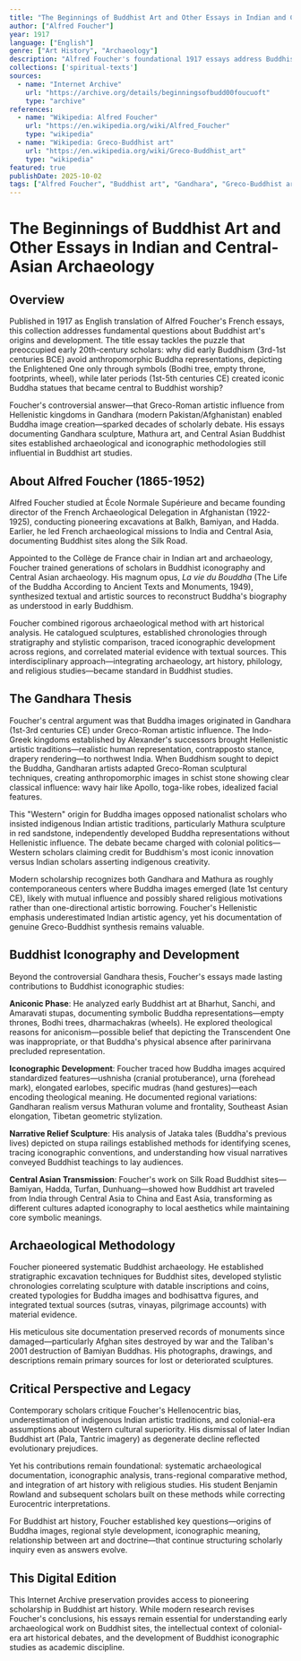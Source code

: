 ```yaml
---
title: "The Beginnings of Buddhist Art and Other Essays in Indian and Central-Asian Archaeology"
author: ["Alfred Foucher"]
year: 1917
language: ["English"]
genre: ["Art History", "Archaeology"]
description: "Alfred Foucher's foundational 1917 essays address Buddhist art's origins and development, including the controversial question of whether Buddha was originally represented aniconically."
collections: ['spiritual-texts']
sources:
  - name: "Internet Archive"
    url: "https://archive.org/details/beginningsofbudd00foucuoft"
    type: "archive"
references:
  - name: "Wikipedia: Alfred Foucher"
    url: "https://en.wikipedia.org/wiki/Alfred_Foucher"
    type: "wikipedia"
  - name: "Wikipedia: Greco-Buddhist art"
    url: "https://en.wikipedia.org/wiki/Greco-Buddhist_art"
    type: "wikipedia"
featured: true
publishDate: 2025-10-02
tags: ["Alfred Foucher", "Buddhist art", "Gandhara", "Greco-Buddhist art", "Buddhist iconography", "Mathura sculpture", "Central Asian archaeology", "Buddha image origins", "French archaeology", "art history"]
---
```


# The Beginnings of Buddhist Art and Other Essays in Indian and Central-Asian Archaeology

## Overview

Published in 1917 as English translation of Alfred Foucher's French essays, this collection addresses fundamental questions about Buddhist art's origins and development. The title essay tackles the puzzle that preoccupied early 20th-century scholars: why did early Buddhism (3rd-1st centuries BCE) avoid anthropomorphic Buddha representations, depicting the Enlightened One only through symbols (Bodhi tree, empty throne, footprints, wheel), while later periods (1st-5th centuries CE) created iconic Buddha statues that became central to Buddhist worship?

Foucher's controversial answer—that Greco-Roman artistic influence from Hellenistic kingdoms in Gandhara (modern Pakistan/Afghanistan) enabled Buddha image creation—sparked decades of scholarly debate. His essays documenting Gandhara sculpture, Mathura art, and Central Asian Buddhist sites established archaeological and iconographic methodologies still influential in Buddhist art studies.

## About Alfred Foucher (1865-1952)

Alfred Foucher studied at École Normale Supérieure and became founding director of the French Archaeological Delegation in Afghanistan (1922-1925), conducting pioneering excavations at Balkh, Bamiyan, and Hadda. Earlier, he led French archaeological missions to India and Central Asia, documenting Buddhist sites along the Silk Road.

Appointed to the Collège de France chair in Indian art and archaeology, Foucher trained generations of scholars in Buddhist iconography and Central Asian archaeology. His magnum opus, *La vie du Bouddha* (The Life of the Buddha According to Ancient Texts and Monuments, 1949), synthesized textual and artistic sources to reconstruct Buddha's biography as understood in early Buddhism.

Foucher combined rigorous archaeological method with art historical analysis. He catalogued sculptures, established chronologies through stratigraphy and stylistic comparison, traced iconographic development across regions, and correlated material evidence with textual sources. This interdisciplinary approach—integrating archaeology, art history, philology, and religious studies—became standard in Buddhist studies.

## The Gandhara Thesis

Foucher's central argument was that Buddha images originated in Gandhara (1st-3rd centuries CE) under Greco-Roman artistic influence. The Indo-Greek kingdoms established by Alexander's successors brought Hellenistic artistic traditions—realistic human representation, contrapposto stance, drapery rendering—to northwest India. When Buddhism sought to depict the Buddha, Gandharan artists adapted Greco-Roman sculptural techniques, creating anthropomorphic images in schist stone showing clear classical influence: wavy hair like Apollo, toga-like robes, idealized facial features.

This "Western" origin for Buddha images opposed nationalist scholars who insisted indigenous Indian artistic traditions, particularly Mathura sculpture in red sandstone, independently developed Buddha representations without Hellenistic influence. The debate became charged with colonial politics—Western scholars claiming credit for Buddhism's most iconic innovation versus Indian scholars asserting indigenous creativity.

Modern scholarship recognizes both Gandhara and Mathura as roughly contemporaneous centers where Buddha images emerged (late 1st century CE), likely with mutual influence and possibly shared religious motivations rather than one-directional artistic borrowing. Foucher's Hellenistic emphasis underestimated Indian artistic agency, yet his documentation of genuine Greco-Buddhist synthesis remains valuable.

## Buddhist Iconography and Development

Beyond the controversial Gandhara thesis, Foucher's essays made lasting contributions to Buddhist iconographic studies:

**Aniconic Phase**: He analyzed early Buddhist art at Bharhut, Sanchi, and Amaravati stupas, documenting symbolic Buddha representations—empty thrones, Bodhi trees, dharmachakras (wheels). He explored theological reasons for aniconism—possible belief that depicting the Transcendent One was inappropriate, or that Buddha's physical absence after parinirvana precluded representation.

**Iconographic Development**: Foucher traced how Buddha images acquired standardized features—ushnisha (cranial protuberance), urna (forehead mark), elongated earlobes, specific mudras (hand gestures)—each encoding theological meaning. He documented regional variations: Gandharan realism versus Mathuran volume and frontality, Southeast Asian elongation, Tibetan geometric stylization.

**Narrative Relief Sculpture**: His analysis of Jataka tales (Buddha's previous lives) depicted on stupa railings established methods for identifying scenes, tracing iconographic conventions, and understanding how visual narratives conveyed Buddhist teachings to lay audiences.

**Central Asian Transmission**: Foucher's work on Silk Road Buddhist sites—Bamiyan, Hadda, Turfan, Dunhuang—showed how Buddhist art traveled from India through Central Asia to China and East Asia, transforming as different cultures adapted iconography to local aesthetics while maintaining core symbolic meanings.

## Archaeological Methodology

Foucher pioneered systematic Buddhist archaeology. He established stratigraphic excavation techniques for Buddhist sites, developed stylistic chronologies correlating sculpture with datable inscriptions and coins, created typologies for Buddha images and bodhisattva figures, and integrated textual sources (sutras, vinayas, pilgrimage accounts) with material evidence.

His meticulous site documentation preserved records of monuments since damaged—particularly Afghan sites destroyed by war and the Taliban's 2001 destruction of Bamiyan Buddhas. His photographs, drawings, and descriptions remain primary sources for lost or deteriorated sculptures.

## Critical Perspective and Legacy

Contemporary scholars critique Foucher's Hellenocentric bias, underestimation of indigenous Indian artistic traditions, and colonial-era assumptions about Western cultural superiority. His dismissal of later Indian Buddhist art (Pala, Tantric imagery) as degenerate decline reflected evolutionary prejudices.

Yet his contributions remain foundational: systematic archaeological documentation, iconographic analysis, trans-regional comparative method, and integration of art history with religious studies. His student Benjamin Rowland and subsequent scholars built on these methods while correcting Eurocentric interpretations.

For Buddhist art history, Foucher established key questions—origins of Buddha images, regional style development, iconographic meaning, relationship between art and doctrine—that continue structuring scholarly inquiry even as answers evolve.

## This Digital Edition

This Internet Archive preservation provides access to pioneering scholarship in Buddhist art history. While modern research revises Foucher's conclusions, his essays remain essential for understanding early archaeological work on Buddhist sites, the intellectual context of colonial-era art historical debates, and the development of Buddhist iconographic studies as academic discipline.

